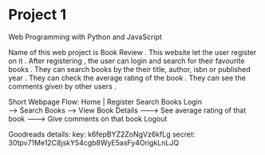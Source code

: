 # Project 1

Web Programming with Python and JavaScript

Name of this web project is Book Review .
This website let the user register on it . After registering , the user can login and search for their favourite books . 
They can search books by the their title, author, isbn or published year .
They can check the average rating of the book .
They can see the comments given by other users .

Short Webpage Flow:
Home
	|
	Register
	Search Books
	Login	
		--> Search Books --> View Book Details 
								---> See average rating of that book
								---> Give comments on that book
	Logout

Goodreads details:
key: k6fepBYZ2ZoNgVz6kfLg
secret: 30tpv71Me12C8jskY54cgb8WyE5asFy4OrigkLnLJQ
